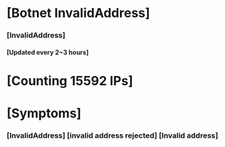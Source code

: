 # [Botnet InvalidAddress]
### [InvalidAddress]
#### [Updated every 2~3 hours]

# [Counting 15592 IPs]

# [Symptoms] 

###   [InvalidAddress] [invalid address rejected] [Invalid address]
